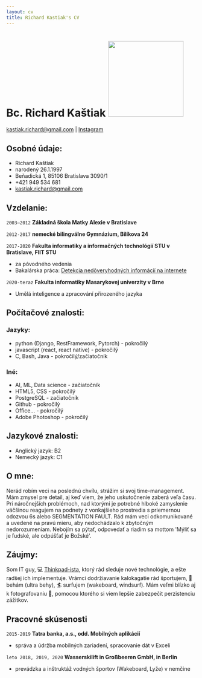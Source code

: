 ```yaml
---
layout: cv
title: Richard Kastiak's CV
---
```

# Bc. Richard Kaštiak <img src="https://doc-08-38-docs.googleusercontent.com/docs/securesc/5b0k4okpupgdh8ueu5294icf1bu6obbl/lq9h17mcsf60s0agdp0ln77uhld2tvc9/1605726000000/04448471820919557511/04448471820919557511/0B7NQVvJGGmOHYnJVOEJ5SFFaekE?e=view&authuser=0&nonce=7ihmf6lq2ra0u&user=04448471820919557511&hash=sihg0t01nn8unemdms4dmahjk4glisre" width="200" height="200" />

<div id="webaddress">
<a href="kastiak.richard@gmail.com">kastiak.richard@gmail.com</a>
| <i class="fa fa-instagram"></i><a href="https://www.instagram.com/riqardos/">Instagram</a>
</div>

## Osobné údaje:
- Richard Kaštiak
- narodený 26.1.1997
- Beňadická 1, 85106 Bratislava 3090/1
- +421 949 534 681
- kastiak.richard@gmail.com

## Vzdelanie:
`2003–2012`
__Základná škola Matky Alexie v Bratislave__ 

`2012-2017`
__nemecké bilingválne Gymnázium, Bilíkova 24__

`2017-2020`
__Fakulta informatiky a informačných technológií STU v Bratislave, FIIT STU__
- za pôvodného vedenia
- Bakalárska práca: [Detekcia nedôveryhodných informácií na internete](http://opac.crzp.sk/?fn=detailBiblioForm&sid=F0D9EA643ED404031EEE171BE0B8&seo=CRZP-detail-kniha)

`2020-teraz`
__Fakulta informatiky Masarykovej univerzity v Brne__
- Umělá inteligence a zpracování přirozeného jazyka

## Počítačové znalosti:
### Jazyky:
- python (Django, RestFramework, Pytorch) - pokročilý 
- javascript (react, react native) - pokročilý
- C, Bash, Java - pokročilý/začiatočník
 
### Iné:
- AI, ML, Data science - začiatočník
- HTML5, CSS - pokročilý
- PostgreSQL - začiatočník
- Github - pokročilý
- Office... - pokročilý
- Adobe Photoshop - pokročilý

## Jazykové znalosti:
- Anglický jazyk: B2
- Nemecký jazyk: C1

## O mne:
Nerád robím veci na poslednú chvílu, strážim si svoj time-management. Mám zmysel pre detail, aj keď viem, že jeho uskutočnenie zaberá veľa času. Pri náročnejších problémoch, nad ktorými je potrebné hlboké zamyslenie väčšinou reagujem na podnety z vonkajšieho prostredia s priemernou odozvou 6s alebo SEGMENTATION FAULT. Rád mám veci odkomunikované a uvedené na pravú mieru, aby nedochádzalo k zbytočným nedorozumeniam. Nebojím sa pýtať, odpovedať a riadim sa mottom 'Mýliť sa je ľudské, ale odpúšťať je Božské'. 

## Záujmy:
Som IT guy, 💻 [Thinkpad-ista](https://www.reddit.com/r/thinkpad/), ktorý rád sleduje nové technológie, a ešte radšej ich implementuje. Vrámci dodržiavanie kalokagatie rád športujem, 🏃 behám (ultra behy),  🏄‍ surfujem (wakeboard, windsurf). Mám veľmi blízko aj k fotografovaniu 📸, pomocou ktorého si viem lepšie zabezpečit perzistenciu zážitkov. 

## Pracovné skúsenosti
`2015-2019`
__Tatra banka, a.s., odd. Mobilných aplikácií__
- správa a údržba mobilných zariadení, spracovanie dát v Exceli

`leto 2018, 2019, 2020`
__Wasserskilift in Großbeeren GmbH, in Berlin__
- prevádzka a inštruktáž vodných športov (Wakeboard, Lyže) v nemčine


<!-- ### Footer

Last updated: May 2013 -->


